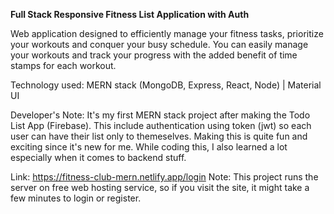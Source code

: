 **Full Stack Responsive Fitness List Application with Auth**

Web application designed to efficiently manage your fitness tasks, prioritize your workouts and conquer your busy schedule. You can easily manage your workouts and track your progress with the added benefit of time stamps for each workout.

Technology used: 
MERN stack (MongoDB, Express, React, Node) | Material UI

Developer's Note: 
It's my first MERN stack project after making the Todo List App (Firebase). This include authentication using token (jwt) so each user can have their list only to themeselves. Making this is quite fun and exciting since it's new for me. While coding this, I also learned a lot especially when it comes to backend stuff.

Link: https://fitness-club-mern.netlify.app/login
Note: This project runs the server on free web hosting service, so if you visit the site, it might take a few minutes to login or register.
